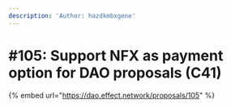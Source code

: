 ```yaml
---
description: 'Author: hazdkmbxgene'
---
```


# #105: Support NFX as payment option for DAO proposals (C41)

{% embed url="https://dao.effect.network/proposals/105" %}
